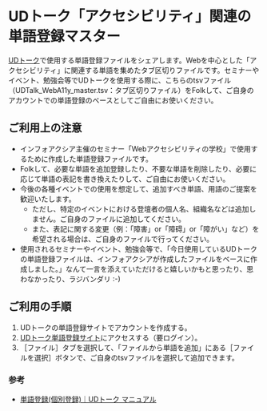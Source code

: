 # UDトーク「アクセシビリティ」関連の単語登録マスター
[UDトーク](https://udtalk.jp/)で使用する単語登録ファイルをシェアします。Webを中心とした「アクセシビリティ」に関連する単語を集めたタブ区切りファイルです。セミナーやイベント、勉強会等でUDトークを使用する際に、こちらのtsvファイル（UDTalk_WebA11y_master.tsv：タブ区切りファイル）をFolkして、ご自身のアカウントでの単語登録のベースとしてご自由にお使いください。

## ご利用上の注意
- インフォアクシア主催のセミナー「Webアクセシビリティの学校」で使用するために作成した単語登録ファイルです。
- Folkして、必要な単語を追加登録したり、不要な単語を削除したり、必要に応じて単語の表記を書き換えたりして、ご自由にお使いください。
- 今後の各種イベントでの使用を想定して、追加すべき単語、用語のご提案を歓迎いたします。
  - ただし、特定のイベントにおける登壇者の個人名、組織名などは追加しません。ご自身のファイルに追加してください。
  - また、表記に関する変更（例：「障害」or「障碍」or「障がい」など）を希望される場合は、ご自身のファイルで行ってください。
- 使用されるセミナーやイベント、勉強会等で、「今日使用しているUDトークの単語登録ファイルは、インフォアクシアが作成したファイルをベースに作成しました。」なんて一言を添えていただけると嬉しいかもと思ったり、思わなかったり、ラジバンダリ :-)

## ご利用の手順
1. UDトークの単語登録サイトでアカウントを作成する。
2. [UDトーク単語登録サイト](https://words.udtalk.jp/word/file)にアクセスする（要ログイン）。
3. ［ファイル］タブを選択して、「ファイルから単語を追加」にある［ファイルを選択］ボタンで、ご自身のtsvファイルを選択して追加できます。

### 参考
- [単語登録(個別登録)｜UDトーク マニュアル](https://teachme.jp/27228/manuals/2963055)

